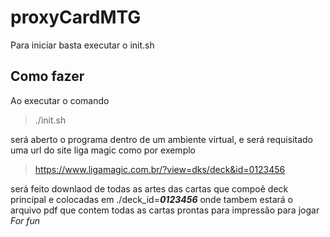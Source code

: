 # proxyCardMTG

Para iniciar basta executar o init.sh

## Como fazer

Ao executar o comando

> ./init.sh

será aberto o programa dentro de um ambiente virtual, e será requisitado uma url do site liga magic como por exemplo

>https://www.ligamagic.com.br/?view=dks/deck&id=0123456

será feito downlaod de todas as artes das cartas que compoẽ deck principal e colocadas em ./deck_id=***0123456*** onde tambem  estará o arquivo pdf que contem todas as cartas prontas para impressão para jogar *For fun*
